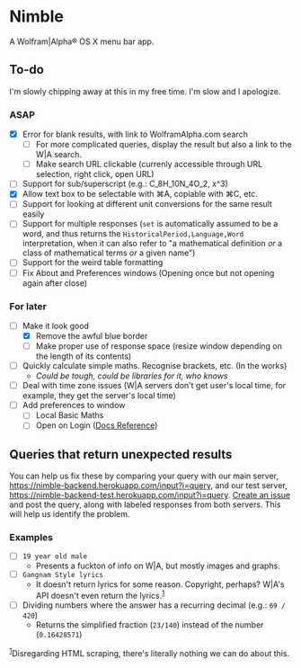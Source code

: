 Nimble
======

A Wolfram|Alpha® OS X menu bar app.

## To-do

I'm slowly chipping away at this in my free time. I'm slow and I apologize.

### ASAP
- [x] Error for blank results, with link to WolframAlpha.com search
  - [ ] For more complicated queries, display the result but also a link to the W|A search.
  - [ ] Make search URL clickable (currenly accessible through URL selection, right click, open URL)
- [ ] Support for sub/superscript (e.g.: C_8H_10N_4O_2, x^3)
- [x] Allow text box to be selectable with ⌘A, copiable with ⌘C, etc.
- [ ] Support for looking at different unit conversions for the same result easily
- [ ] Support for multiple responses (`set` is automatically assumed to be a word, and thus returns the `HistoricalPeriod,Language,Word` interpretation, when it can also refer to "a mathematical definition *or* a class of mathematical terms *or* a given name")
- [ ] Support for the weird table formatting
- [ ] Fix About and Preferences windows (Opening once but not opening again after close)

### For later
- [ ] Make it look good
  - [x] Remove the awful blue border
  - [ ] Make proper use of response space (resize window depending on the length of its contents)
- [ ] Quickly calculate simple maths. Recognise brackets, etc. (In the works)
  - *Could be tough, could be libraries for it, who knows*
- [ ] Deal with time zone issues (W|A servers don't get user's local time, for example, they get the server's local time)
- [ ] Add preferences to window
  - [ ] Local Basic Maths
  - [ ] Open on Login ([Docs Reference](https://developer.apple.com/library/mac/documentation/MacOSX/Conceptual/BPSystemStartup/Chapters/CreatingLoginItems.html))

## Queries that return unexpected results
You can help us fix these by comparing your query with our main server, https://nimble-backend.herokuapp.com/input?i=query, and our test server, https://nimble-backend-test.herokuapp.com/input?i=query. [Create an issue](https://github.com/madebybright/Nimble/issues/new) and post the query, along with labeled responses from both servers. This will help us identify the problem.

### Examples
 - [ ] `19 year old male`
   - Presents a fuckton of info on W|A, but mostly images and graphs.
 - [ ] `Gangnam Style lyrics`
   - It doesn't return lyrics for some reason. Copyright, perhaps? W|A's API doesn't even return the lyrics.<sup><a href="#f1" id="#f1">1</a></sup>
 - [ ] Dividing numbers where the answer has a recurring decimal (e.g.: `69 / 420`)
   - Returns the simplified fraction (`23/140`) instead of the number (`0.16428571`)

 <sup><a href="#f1">1</a></sup>Disregarding HTML scraping, there's literally nothing we can do about this.
